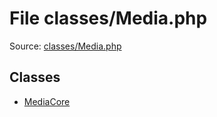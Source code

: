 File classes/Media.php
=========

Source: [classes/Media.php](https://github.com/PrestaShop/PrestaShop/blob/1.5.5.0/classes/Media.php)


Classes
-------

* [MediaCore](class.MediaCore.md)

